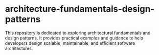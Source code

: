 # architecture-fundamentals-design-patterns
This repository is dedicated to exploring architectural fundamentals and design patterns. It provides practical examples and guidance to help developers design scalable, maintainable, and efficient software architectures.
